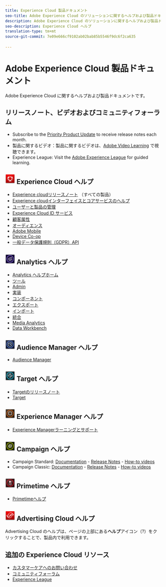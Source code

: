 ```yaml
---
title: Experience Cloud 製品ドキュメント
seo-title: Adobe Experience Cloud のソリューションに関するヘルプおよび製品ドキュメントです。
description: Adobe Experience Cloud のソリューションに関するヘルプおよび製品ドキュメントです。
seo-description: Experience Cloud ヘルプ
translation-type: tm+mt
source-git-commit: 7e09e666cf9102ab02bab85b5546f9dc6f2ca635

---
```



# Adobe Experience Cloud 製品ドキュメント

Adobe Experience Cloud に関するヘルプおよび製品ドキュメントです。

## リリースノート、ビデオおよびコミュニティフォーラム

* Subscribe to the [Priority Product Update](https://www.adobe.com/subscription/priority-product-update.html) to receive release notes each month.
* 製品に関するビデオ：製品に関するビデオは、[Adobe Video Learning](https://helpx.adobe.com/experience-cloud/tutorials.html) で視聴できます。
* Experience League: Visit the [Adobe Experience League](https://landing.adobe.com/experience-league/) for guided learning.

## ![Experience Cloud ヘルプ](assets/experience_cloud_appicon_32.png) Experience Cloud ヘルプ

* [Experience cloudリリースノート](https://docs.adobe.com/content/help/en/release-notes/experience-cloud/current.html) （すべての製品）
* [Experience cloudインターフェイスとコアサービスのヘルプ](https://docs.adobe.com/content/help/en/core-services/interface/experience-cloud.html)
* [ユーザーと製品の管理](https://docs.adobe.com/content/help/en/core-services/interface/manage-users-and-products/admin-getting-started.html)
* [Experience Cloud ID サービス](https://docs.adobe.com/content/help/en/id-service/using/home.html)
* [顧客属性](https://docs.adobe.com/content/help/en/core-services/interface/customer-attributes/attributes.html)
* [オーディエンス](https://docs.adobe.com/content/help/en/core-services/interface/audiences/audience-library.html)
* [Adobe Mobile](https://docs.adobe.com/content/help/en/mobile-services/using/home.html)
* [Device Co-op](https://docs.adobe.com/content/help/en/device-co-op/using/home.html)
* [一般データ保護規則（GDPR）API](https://www.adobe.io/apis/experiencecloud/gdpr.html)

## ![Analytics ヘルプ](assets/mc_analytics_32.png) Analytics ヘルプ

* [Analytics ヘルプホーム](https://docs.adobe.com/content/help/en/analytics/landing/home.html)
* [ツール](https://docs.adobe.com/content/help/en/analytics/analyze/home.html)
* [Admin](https://docs.adobe.com/content/help/en/analytics/admin/home.html)
* [実装](https://docs.adobe.com/content/help/en/analytics/implementation/home.html)
* [コンポーネント](https://docs.adobe.com/content/help/en/analytics/components/home.html)
* [エクスポート](https://docs.adobe.com/content/help/en/analytics/export/home.html)
* [インポート](https://docs.adobe.com/content/help/en/analytics/import/home.html)
* [統合](https://docs.adobe.com/content/help/en/analytics/integration/home.html)
* [Media Analytics](https://docs.adobe.com/content/help/en/media-analytics/using/media-overview.html)
* [Data Workbench](https://marketing.adobe.com/resources/help/en_US/insight/)

## ![Audience Manager ヘルプ](assets/mc_audiencemanager_32.png) Audience Manager ヘルプ

* [Audience Manager](https://docs.adobe.com/content/help/en/audience-manager/user-guide/aam-home.html)

## ![Target ヘルプ](assets/mc_target_32.png) Target ヘルプ

* [Targetのリリースノート](https://docs.adobe.com/content/help/en/target/using/release-notes/release-notes.html)
* [Target](https://docs.adobe.com/content/help/en/target/using/target-home.html)

## ![Experience Manager ヘルプ](assets/mc_experiencemanager_32.png) Experience Manager ヘルプ

* [Experience Managerラーニングとサポート](https://helpx.adobe.com/support/experience-manager.html)

## ![Campaign ヘルプ](assets/mc_campaign_32.png) Campaign ヘルプ

* Campaign Standard: [Documentation](https://helpx.adobe.com/support/campaign/standard.html) - [Release Notes](https://docs.adobe.com/content/help/en/campaign-standard/using/release-notes/release-notes.html) - [How-to videos](https://docs.adobe.com/content/help/en/campaign-learn/campaign-standard-tutorials/overview.html)
* Campaign Classic: [Documentation](https://helpx.adobe.com/support/campaign/classic.html) - [Release Notes](https://docs.campaign.adobe.com/doc/AC/en/RN.html) - [How-to videos](https://docs.adobe.com/content/help/en/campaign-learn/campaign-classic-tutorials/overview.html)

## ![Primetime ヘルプ](assets/primetime_app_32.png) Primetime ヘルプ

* [Primetimeヘルプ](http://help.adobe.com/en_US/primetime/)

## ![Advertising Cloud ヘルプ](assets/advertisingcloud_appicon_32.png) Advertising Cloud ヘルプ

Advertising Cloud のヘルプは、ページの上部にある&#x200B;**ヘルプ**&#x200B;アイコン（?）をクリックすることで、製品内で利用できます。

## 追加の Experience Cloud リソース

* [カスタマーケアへのお問い合わせ](https://helpx.adobe.com/contact/enterprise-support.ec.html)
* [コミュニティフォーラム](https://forums.adobe.com/community/experience-cloud)
* [Experience League](https://landing.adobe.com/experience-league/)